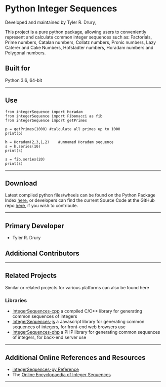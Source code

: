 # Python Integer Sequences

Developed and maintained by Tyler R. Drury,

This project is a pure python package,
allowing users to conveniently represent and calculate common integer sequences such as:
Factorials, Prime numbers, Catalan numbers, Collatz numbers, Pronic numbers,
Lazy Caterer and Cake Numbers,
Hofstadter numbers, Horadam numbers and Polygonal numbers.

## Built for

Python 3.6, 64-bit

---

## Use

~~~~
from integerSequence import Horadam
from integerSequence import Fibonacci as fib
from integerSequence import getPrimes

p = getPrimes(1000) #calculate all primes up to 1000
print(p)

h = Horadam(2,3,1,2)    #unnamed Horadam sequence
s = h.series(10)
print(s)

s = fib.series(20)
print(s)

~~~~

---

## Download

Latest compiled python files/wheels can be found on the Python Package Index [here](),
or developers can find the current Source Code at the GitHub repo [here](),
if you wish to contribute.
    
---

## Primary Developer

* Tyler R. Drury

## Additional Contributors

---

## Related Projects

Similar or related projects for various platforms can also be found here

### Libraries

* [IntegerSequences-cpp]()  a compiled C/C++ library for generating common sequences of integers
* [IntegerSequences-js]()  a Javascript library for generating common sequences of integers, for front-end web browsers use
* [IntegerSequences-php]()  a PHP library for generating common sequences of integers, for back-end server use


---

## Additional Online References and Resources

* [integerSequences-py Reference]()
* The [Online Encyclopaedia of Integer Sequences](https://oeis.org)


---